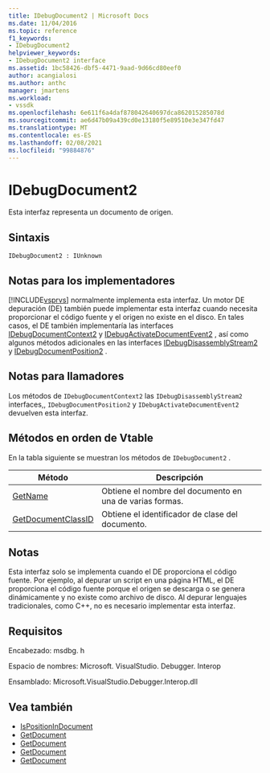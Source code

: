 ```yaml
---
title: IDebugDocument2 | Microsoft Docs
ms.date: 11/04/2016
ms.topic: reference
f1_keywords:
- IDebugDocument2
helpviewer_keywords:
- IDebugDocument2 interface
ms.assetid: 1bc58426-dbf5-4471-9aad-9d66cd80eef0
author: acangialosi
ms.author: anthc
manager: jmartens
ms.workload:
- vssdk
ms.openlocfilehash: 6e611f6a4daf878042640697dca862015285078d
ms.sourcegitcommit: ae6d47b09a439cd0e13180f5e89510e3e347fd47
ms.translationtype: MT
ms.contentlocale: es-ES
ms.lasthandoff: 02/08/2021
ms.locfileid: "99884876"
---
```

# <a name="idebugdocument2"></a>IDebugDocument2
Esta interfaz representa un documento de origen.

## <a name="syntax"></a>Sintaxis

```
IDebugDocument2 : IUnknown
```

## <a name="notes-for-implementers"></a>Notas para los implementadores
 [!INCLUDE[vsprvs](../../../code-quality/includes/vsprvs_md.md)] normalmente implementa esta interfaz. Un motor DE depuración (DE) también puede implementar esta interfaz cuando necesita proporcionar el código fuente y el origen no existe en el disco.  En tales casos, el DE también implementaría las interfaces [IDebugDocumentContext2](../../../extensibility/debugger/reference/idebugdocumentcontext2.md) y [IDebugActivateDocumentEvent2](../../../extensibility/debugger/reference/idebugactivatedocumentevent2.md) , así como algunos métodos adicionales en las interfaces [IDebugDisassemblyStream2](../../../extensibility/debugger/reference/idebugdisassemblystream2.md) y [IDebugDocumentPosition2](../../../extensibility/debugger/reference/idebugdocumentposition2.md) .

## <a name="notes-for-callers"></a>Notas para llamadores
 Los métodos de `IDebugDocumentContext2` las `IDebugDisassemblyStream2` interfaces,, `IDebugDocumentPosition2` y `IDebugActivateDocumentEvent2` devuelven esta interfaz.

## <a name="methods-in-vtable-order"></a>Métodos en orden de Vtable
 En la tabla siguiente se muestran los métodos de `IDebugDocument2` .

|Método|Descripción|
|------------|-----------------|
|[GetName](../../../extensibility/debugger/reference/idebugdocument2-getname.md)|Obtiene el nombre del documento en una de varias formas.|
|[GetDocumentClassID](../../../extensibility/debugger/reference/idebugdocument2-getdocumentclassid.md)|Obtiene el identificador de clase del documento.|

## <a name="remarks"></a>Notas
 Esta interfaz solo se implementa cuando el DE proporciona el código fuente. Por ejemplo, al depurar un script en una página HTML, el DE proporciona el código fuente porque el origen se descarga o se genera dinámicamente y no existe como archivo de disco. Al depurar lenguajes tradicionales, como C++, no es necesario implementar esta interfaz.

## <a name="requirements"></a>Requisitos
 Encabezado: msdbg. h

 Espacio de nombres: Microsoft. VisualStudio. Debugger. Interop

 Ensamblado: Microsoft.VisualStudio.Debugger.Interop.dll

## <a name="see-also"></a>Vea también
- [IsPositionInDocument](../../../extensibility/debugger/reference/idebugdocumentposition2-ispositionindocument.md)
- [GetDocument](../../../extensibility/debugger/reference/idebugactivatedocumentevent2-getdocument.md)
- [GetDocument](../../../extensibility/debugger/reference/idebugdocumentcontext2-getdocument.md)
- [GetDocument](../../../extensibility/debugger/reference/idebugdocumentposition2-getdocument.md)
- [GetDocument](../../../extensibility/debugger/reference/idebugdisassemblystream2-getdocument.md)
